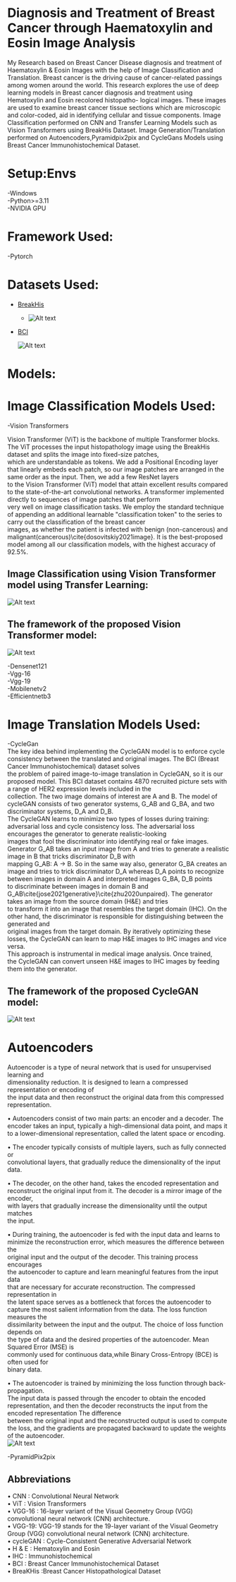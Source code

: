 # Diagnosis and Treatment of Breast Cancer through Haematoxylin and Eosin Image Analysis

My Research based on Breast Cancer Disease diagnosis and treatment of Haematoxylin & Eosin Images with the help of Image Classification and Translation.
Breast cancer is the driving cause of cancer-related
passings among women around the world. This research explores
the use of deep learning models in Breast cancer diagnosis and
treatment using Hematoxylin and Eosin recolored histopatho-
logical images. These images are used to
examine breast cancer tissue sections which are
microscopic and color-coded, aid in identifying cellular and tissue
components.
Image Classification performed on CNN and Transfer Learning Models such as Vision Transformers using BreakHis Dataset.
Image Generation/Translation performed on Autoencoders,Pyramidpix2pix and CycleGans Models using Breast Cancer Immunohistochemical Dataset.

# Setup:Envs
-Windows<br>
-Python>=3.11<br>
-NVIDIA GPU 

# Framework Used:
-Pytorch

# Datasets Used:

- [BreakHis](https://web.inf.ufpr.br/vri/databases/breast-cancer-histopathological-database-breakhis/)

  - ![Alt text](https://github.com/SidraAnsari/Fyp-Code/blob/main/Breakhis%20dataset.jpg)
  
- [BCI](https://bci.grand-challenge.org/dataset/)
  
  ![Alt text](https://github.com/SidraAnsari/Fyp-Code/blob/main/datasetpreview6.png)

# Models:
# Image Classification Models Used:
-Vision Transformers<br>

Vision Transformer (ViT) is the backbone of multiple Transformer blocks. The ViT processes the input histopathology image using the BreakHis dataset and splits the image into fixed-size patches,<br> which are understandable as tokens. We add a Positional Encoding layer that linearly embeds each patch, so our image patches are arranged in the same order as the input. Then, we add a few ResNet layers <br> to the Vision Transformer (ViT) model that attain excellent results compared to the state-of-the-art convolutional networks. A transformer implemented directly to sequences of image patches that perform <br> very well on image classification tasks. We employ the standard technique of appending an additional learnable "classification token" to the series to carry out the classification of the breast cancer <br> images, as whether the patient is infected with benign (non-cancerous) and malignant(cancerous)\cite{dosovitskiy2021image}. It is the best-proposed model among all our classification models, with the highest accuracy of 92.5%. 

## Image Classification using Vision Transformer model using Transfer Learning:

![Alt text](https://github.com/SidraAnsari/Fyp-Code/blob/main/vit%20#model%20image.jpg)

## The framework of the proposed Vision Transformer model:

![Alt text](https://github.com/SidraAnsari/Fyp-Code/blob/main/breast_cancer_detection-master/PM%20VIT.drawio.png)

-Densenet121<br>
-Vgg-16<br>
-Vgg-19<br>
-Mobilenetv2<br>
-Efficientnetb3

# Image Translation Models Used:
-CycleGan<br>
 The key idea behind implementing the CycleGAN model is to enforce cycle consistency between the translated and original images. The BCI (Breast Cancer Immunohistochemical) dataset solves <br> the problem of paired image-to-image translation in CycleGAN, so it is our proposed model. This BCI dataset contains 4870 recruited picture sets with a range of HER2 expression levels included in the <br> collection. The two image domains of interest are A and B. The model of cycleGAN consists of two generator systems, G\_AB and G\_BA, and two discriminator systems, D\_A and D\_B.<br>
The CycleGAN learns to minimize two types of losses during training: adversarial loss and cycle consistency loss. The adversarial loss encourages the generator to generate realistic-looking <br> images that fool the discriminator into identifying real or fake images. Generator G\_AB takes an input image from A and tries to generate a realistic image in  B that tricks discriminator D\_B with <br> mapping G\_AB: A → B. So in the same way also, generator G\_BA creates an image and tries to trick discriminator D\_A whereas D\_A points to recognize between images in domain A and interpreted images G\_BA, D\_B points <br> to discriminate between
images in domain B  and G\_AB\cite{jose2021generative}\cite{zhu2020unpaired}. The generator takes an image from the source domain (H\&E) and tries <br>
to transform it into an image that resembles the target domain (IHC). On the other hand, the discriminator is responsible for distinguishing between the generated and <br> original images from the target domain.
By iteratively optimizing these losses, the CycleGAN can learn to map H\&E images to IHC images and vice versa.<br> This approach is instrumental in medical image analysis.
Once trained, <br>the CycleGAN can convert unseen H\&E images to IHC images by feeding them into the generator.



## The framework of the proposed CycleGAN model:

![Alt text](https://github.com/SidraAnsari/Fyp-Code/blob/main/CycleGAN/cycleganPM.png)
<br>
# Autoencoders<br>
Autoencoder is a type of neural network that is used for unsupervised learning and <br> dimensionality reduction. It is designed to learn a compressed representation or encoding of <br>the input data and then reconstruct the original data from this compressed representation.<br>

• Autoencoders consist of two main parts: an encoder and a decoder. The <br>
encoder takes an input, typically a high-dimensional data point, and maps it <br>
to a lower-dimensional representation, called the latent space or encoding.<br>

• The encoder typically consists of multiple layers, such as fully connected or <br>
convolutional layers, that gradually reduce the dimensionality of the input <br>
data.<br>

• The decoder, on the other hand, takes the encoded representation and <br>
reconstruct the original input from it. The decoder is a mirror image of the encoder,<br>
with layers that gradually increase the dimensionality until the output matches <br>
the input.<br>

• During training, the autoencoder is fed with the input data and learns to <br>
minimize the reconstruction error, which measures the difference between the <br>
original input and the output of the decoder. This training process encourages <br>
the autoencoder to capture and learn meaningful features from the input data <br>
that are necessary for accurate reconstruction. The compressed representation in <br>
the latent space serves as a bottleneck that forces the autoencoder to <br>
capture the most salient information from the data. The loss function measures the <br>dissimilarity between the input and the output. The choice of loss function depends on <br>
the type of data and the desired properties of the autoencoder. Mean Squared Error (MSE) is <br>commonly used for continuous data,while Binary Cross-Entropy (BCE) is often used for <br>
binary data.

• The autoencoder is trained by minimizing the loss function through back-propagation.<br> The input data is passed through the encoder to obtain the encoded representation, and then the decoder reconstructs the input from the encoded representation The difference <br>between the original input and the reconstructed output is used to compute the loss, and the gradients are propagated backward to update the weights of the autoencoder.
<br>
![Alt text](https://github.com/SidraAnsari/Fyp-Code/blob/main/Autoencoder/Autoencoder.drawio%20(2).png)


-PyramidPix2pix

## Abbreviations

• CNN : Convolutional Neural Network <br>
• ViT : Vision Transformers <br>
• VGG-16 : 16-layer variant of the Visual Geometry Group (VGG) convolutional
neural network (CNN) architecture.<br>
• VGG-19: VGG-19 stands for the 19-layer variant of the Visual Geometry
Group (VGG) convolutional neural network (CNN) architecture.<br>
• cycleGAN : Cycle-Consistent Generative Adversarial Network <br>
• H & E : Hematoxylin and Eosin <br>
• IHC : Immunohistochemical <br>
• BCI : Breast Cancer Immunohistochemical Dataset <br>
• BreaKHis :Breast Cancer Histopathological Dataset



